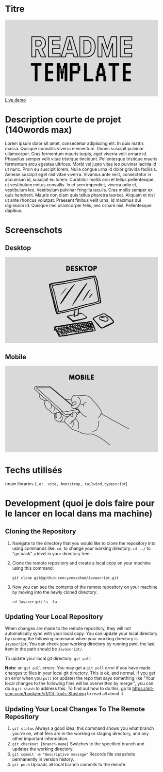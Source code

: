 # Titre
![Banner](/images/Banner.jpg)
[Live demo]()
# Description courte de projet (140words max)
Lorem ipsum dolor sit amet, consectetur adipiscing elit. In quis mattis massa. Quisque convallis viverra elementum. Donec suscipit pulvinar ullamcorper. Cras fermentum mauris turpis, eget viverra velit ornare id. Phasellus semper velit vitae tristique tincidunt. Pellentesque tristique mauris fermentum arcu egestas ultrices. Morbi vel justo vitae leo pulvinar lacinia id ut nunc.
Proin eu suscipit lorem. Nulla congue urna id dolor gravida facilisis. Aenean suscipit eget nisl vitae viverra. Vivamus ante velit, consectetur in accumsan id, suscipit eu lorem. Curabitur mollis orci et tellus pellentesque, ut vestibulum metus convallis. In et sem imperdiet, viverra odio et, vestibulum leo. Vestibulum pulvinar fringilla iaculis. Cras mollis semper ex quis hendrerit. Mauris non diam quis tellus pharetra laoreet. Aliquam et nisl ut ante rhoncus volutpat. Praesent finibus velit urna, id maximus dui dignissim id. Quisque nec ullamcorper felis, nec ornare nisl. Pellentesque dapibus. 

# Screenschots
## Desktop
![Desktop screenshot](/images/Desktop%20screenshot.jpg)
## Mobile
![Mobile screenshot](/images/Mobile%20screenshot.jpg)

# Techs utilisés 
(main libraries `i,e:  vite, bootstrap, tailwind,typescript`)

# Development (quoi je dois faire pour le lancer en local dans ma machine)
## Cloning the Repository

1. Navigate to the directory that you would like to clone the repository into using commands like:
    `cd`: to change your working directory.
    `cd ../` to "go back" a level in your directory tree.
2. Clone the remote repository and create a local copy on your machine using this command:

    `git clone git@github.com:yvessoham/Javascript.git`

3. Now you can see the contents of the remote repository on your machine by moving into the newly cloned directory:

    `cd Javascript/`
    `ls -la`

## Updating Your Local Repository

When changes are made to the remote repository, they will not automatically sync with your local copy. You can update your local directory by running the following command when your working directory is `Javascript`. You can check your working directory by running pwd, the last item in the path should be `Javascript/`.

To update your local git directory:
`git pull`

**Note:** on `git pull` errors: You may get a `git pull` error if you have made changes to files in your local git directory. This is ok, and normal. If you get an error when you `pull` (or update) the repo that says something like "Your local changes to the following files will be overwritten by merge’", you can do a `git stash` to address this. To find out how to do this, go to https://git-scm.com/book/en/v1/Git-Tools-Stashing to read all about it.

## Updating Your Local Changes To The Remote Repository

1. `git status` 
    Always a good idea, this command shows you what branch you're on, what files are in the working or staging directory, and any other important information.
2. `git checkout [branch-name]`
    Switches to the specified branch and updates the working directory.
3. `git commit -m "descriptive message"`
    Records file snapshots permanently in version history.
4. `git push` 
    Uploads all local branch commits to the remote.

<!-- # Copyright 
()[] - Source -->
